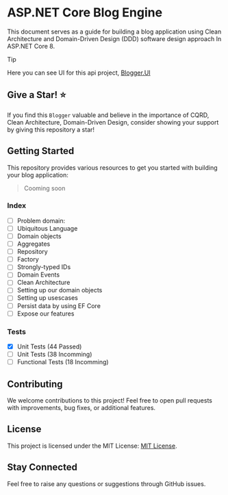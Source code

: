# ASP.NET Core Blog Engine
This document serves as a guide for building a blog application using Clean Architecture and Domain-Driven Design (DDD) software design approach In ASP.NET Core 8.

> [!TIP]
> Here you can see UI for this api project, <a href='https://github.com/thisisnabi/Blogger.UI'>Blogger.UI</a>

## Give a Star! ⭐
If you find this `Blogger` valuable and believe in the importance of CQRD, Clean Architecture, Domain-Driven Design, consider showing your support by giving this repository a star!
 
## Getting Started

This repository provides various resources to get you started with building your blog application:

> Cooming soon
### Index
- [ ] Problem domain:
- [ ] Ubiquitous Language
- [ ] Domain objects
- [ ] Aggregates
- [ ] Repository
- [ ] Factory
- [ ] Strongly-typed IDs
- [ ] Domain Events
- [ ] Clean Architecture
- [ ] Setting up our domain objects
- [ ] Setting up usescases
- [ ] Persist data by using EF Core
- [ ] Expose our features

### Tests

- [x] Unit Tests (44 Passed)
- [ ] Unit Tests (38 Incomming)
- [ ] Functional Tests (18 Incomming)

## Contributing

We welcome contributions to this project! Feel free to open pull requests with improvements, bug fixes, or additional features.
 
## License

This project is licensed under the MIT License: [MIT License](https://opensource.org/licenses/MIT).

## Stay Connected
Feel free to raise any questions or suggestions through GitHub issues.

